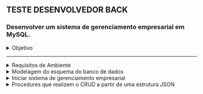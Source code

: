 ## TESTE DESENVOLVEDOR BACK

### Desenvolver um sistema de gerenciamento empresarial em MySQL.

<details><summary>Objetivo</summary>

---

O objetivo dessa avaliação é medir seus conhecimentos de lógica de programação, das
tecnologias requeridas, cuidando no atendimento dos requisitos de uma tarefa e a capacidade
de aprendizado de novas tecnologias.

Desafio 1
Desenvolver um sistema de gerenciamento empresarial em MySQL.
Requisitos.

- Todas as Regras de Negócio, presentes no Anexo 1, devem ser seguidas;
- O banco de dados utilizado deve ser MySQL;
- É necessário o envio da modelagem do esquema do banco de dados;
- É necessário o desenvolvimento de procedures que realizem o CRUD a partir de uma
  estrutura JSON;
- Toda os artefatos (código, arquivos de configuração, desenho da arquitetura...)
  desenvolvidos precisam estar disponíveis em um repositório de versionamento de
  código acessível pelo time de avaliadores;
  Desejáveis
- Implementação em contêineres Docker (versão 19.03.6 ou superior);
- Implementação automatizada via Docker-Compose;
- Desenvolvimento de Testes;
- Presença de Documentação;
  Critérios de Avaliação
- Atendimento dos requisitos e Regras de Negócios;
- Atendimentos dos desejáveis;
- Clareza e coerência do código;
- Desempenho da solução;
- Criatividade;
  Observações
- Os requisitos são requisitos funcionais e não funcionais da solução, mas a criatividade
  pode ser exercitada e é encorajada. A inclusão de outras funcionalidades é
  encorajada.

</details>

---

<details><summary>Requisitos de Ambiente</summary>

- Windows11
- WSL2 Ubuntu-20.04
- Docker Engine Version: 23.0.3
- Docker-Compose version 1.25.0
- MySQL 8.0.32

---

</details>

<details><summary>Modelagem do esquema do banco de dados</summary>

- A modelagem foi realizada utilizando a plataforma <a href=" https://app.diagrams.net/"> https://app.diagrams.net/ </a>. Para visualizar o modelo, você pode utilizar a extensão Drawio Preview no VS Code ou importar o arquivo "database_schema_modeling.drawio" presente na pasta "/docs" deste repositório.

- Imagem do diagrama gerada pelo DBeaver:

- - <details><summary><a>Expandir imagem <a></summary>

    ![Diagrama_Empresa.png](/docs/Diagrama_Empresa.png)

    </details>
    </details>

<details><summary>Iniciar sistema de gerenciamento empresarial</summary>

## Com ambiente preparado

### No terminal:

Para não precisar usar o sudo nos comandos docker, execute:
`sudo usermod -aG docker $USER`

Verifique o status do docker, execute:

`service docker status`
Caso a saida do terminal seja `* Docker is not running` execute?:

` service docker start`

Dentro deste respositorio, na pasta /docker onde comtém o arquivo `docker-compose.yml` com as configurações da imagem do mysql execute:

`docker-compose up -d --build`

- Se tudo ocorreu bem você vera está mensagem:

- - `Starting some-mysql ... done`

---

</details>

<details><summary>Procedures que realizem o CRUD a partir de uma estrutura JSON</summary>

- Conecte-se ao banco de dados Empresa e execute as instruções SQL
- habilitar o suporte a JSON no MySQL. Isso pode ser feito executando o seguinte comando:
- - `SET @@global.validate_json_unicode = 0;`

Criando o CRUD (Create, Read, Update e Delete)

<details><summary>C</summary>
  </details>

  <details><summary>R</summary>
  </details>

  <details><summary>U</summary>
  </details>

  <details><summary>D</summary>
  </details>

</details>
